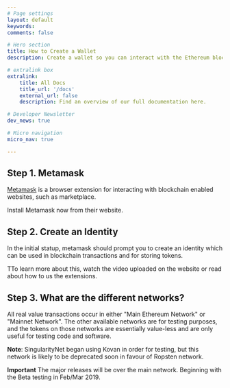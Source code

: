 ```yaml
---
# Page settings
layout: default
keywords:
comments: false

# Hero section
title: How to Create a Wallet
description: Create a wallet so you can interact with the Ethereum blockchain

# extralink box
extralink:
    title: All Docs
    title_url: '/docs'
    external_url: false
    description: Find an overview of our full documentation here.

# Developer Newsletter
dev_news: true

# Micro navigation
micro_nav: true

---
```



## Step 1. Metamask

[Metamask](https://metamask.io/) is a browser extension for interacting with blockchain enabled websites, such as marketplace.

Install Metamask now from their website.

## Step 2. Create an Identity

In the initial statup, metamask should prompt you to create an identity which can be used in blockchain transactions and for storing tokens.

TTo learn more about this, watch the video uploaded on the website or  read about how to us the extensions.

## Step 3. What are the different networks?

All real value transactions occur in either "Main Ethereum Network" or "Mainnet Network". The other available networks are for testing purposes, and
the tokens on those networks are essentially value-less and are only useful for testing code and software.

**Note**: SingularityNet began using  Kovan in order for testing, but this network is likely to be deprecated soon in favour of Ropsten network.

**Important** The major releases will be over the main network. Beginning with the Beta testing in Feb/Mar 2019.